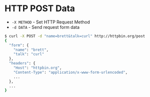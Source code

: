 # HTTP POST Data
* `-X METHOD` - Set HTTP Request Method
* `-d DATA` - Send request form data

```bash
$ curl -X POST -d "name=brett&talk=curl" http://httpbin.org/post
{
  "form": {
    "name": "brett",
    "talk": "curl"
  },
  "headers": {
    "Host": "httpbin.org",
    "Content-Type": "application/x-www-form-urlencoded",
    ...
  },
  ...
}
```
